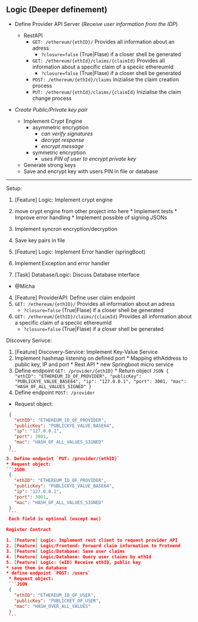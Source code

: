 ## Logic (Deeper definement)

* Define Provider API Server (*Receive user information from the IDP*)
  * RestAPI
    * `GET: /ethereum/{ethID}/` Provides all information about an adress 
      * `?closure=false` (True|Flase) if a closer shell be generated
    * `GET: /ethereum/{ethId}/claims/{claimId}` Provides all information about a specific claim of a speciic ethereumId
      * `?closure=false` (True|Flase) if a closer shell be generated
    * `POST: /ethereum/{ethId}/claims` Inizialise the claim creation process
    * `PUT: /ethereum/{ethId}/claims/{claimId}` Inizialise the claim change process

* *Create Public/Private key pair*
  * Implement Crypt Engine
    * asymmetric encryption
      * *can verify signatures*
      * *decrypt response*
      * *encrypt message*
    * symmetric encryption
      * *uses PIN of user to encrypt private key*
  * Generate strong keys
  * Save and encrypt key with users PIN in file or database




-----

Setup:

1. [Feature] Logic: Implement crypt engine
  1. move crypt engine from other project into here
    * Implement tests
    * Improve error handling
    * Implement possible of signing JSONs
  2. Implement syncron encryption/decryption
  3. Save key pairs in file

2. [Feature] Logic: Implement Error handler (springBoot)
  1. Implement Exception and error handler

3. [Task] Database/Logic: Discuss Database interface 
  * @Micha

4. [Feature] ProviderAPI: Define user claim endpoint
  1. `GET: /ethereum/{ethID}/` Provides all information about an adress 
      * `?closure=false` (True|Flase) if a closer shell be generated
  2. `GET: /ethereum/{ethID}/claims/{claimId}` Provides all information about a specific claim of a speciic ethereumId
      * `?closure=false` (True|Flase) if a closer shell be generated

Discovery Serivce:

1. [Feature] Discovery-Service: Implement Key-Value Service
  1. Implement hashmap listening on defined port 
    * Mapping ethAddress to public key, IP and port
    * Rest API
    * new Springboot micro service
  2. Define endpoint `GET: /provider/{ethID}` 
    * Return object 
    ```JSON
    {
      "ethID": "ETHEREUM_ID_OF_PROVIDER",
      "publicKey": "PUBLICKYE_VALUE_BASE64",
      "ip": "127.0.0.1",
      "port": 3001,
      "mac": "HASH_OF_ALL_VALUES_SIGNED"
    }
    ```
  3. Define endpoint `POST: /provider`
   * Request object:
   ```JSON
    {
      "ethID": "ETHEREUM_ID_OF_PROVIDER",
      "publicKey": "PUBLICKYE_VALUE_BASE64",
      "ip": "127.0.0.1",
      "port": 3001,
      "mac": "HASH_OF_ALL_VALUES_SIGNED"
    }
    ```
  3. Define endpoint `PUT: /provider/{ethID}`
   * Request object:
   ```JSON
    {
      "ethID": "ETHEREUM_ID_OF_PROVIDER",
      "publicKey": "PUBLICKYE_VALUE_BASE64",
      "ip": "127.0.0.1",
      "port": 3001,
      "mac": "HASH_OF_ALL_VALUES_SIGNED"
    }
    ```
    Each field is optional (except mac)

Register Contract

1. [Feature] Logic: Implement rest client to request provider API
2. [Feature] Logic/Frontend: Forward claim information to Frotnend
3. [Feature] Logic/Database: Save user claims
4. [Feature] Logic/Database: Query user claims by ethId
5. [Feature] Logic: (eID) Receive ethID, public key
  * save them in database
  * define endpoint `POST: /users`
    * Request object:
    ```JSON
    {
      "ethID": "ETHEREUM_ID_OF_USER",
      "publicKey": "PUBLICKEY_OF_USER",
      "mac": "HASH_OVER_ALL_VALUES"
    }
    ```


